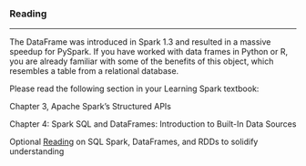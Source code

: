 ### Reading
---

The DataFrame was introduced in Spark 1.3 and resulted in a massive speedup for PySpark. If you have worked with data frames in Python or R, you are already familiar with some of the benefits of this object, which resembles a table from a relational database.

Please read the following section in your Learning Spark textbook:

Chapter 3, Apache Spark’s Structured APIs

Chapter 4: Spark SQL and DataFrames: Introduction to Built-In Data Sources

Optional [Reading](https://towardsdatascience.com/sql-at-scale-with-apache-spark-sql-and-dataframes-concepts-architecture-and-examples-c567853a702f) on SQL Spark, DataFrames, and RDDs to solidify understanding
